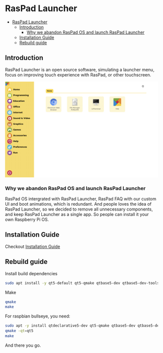 # RasPad Launcher

- [RasPad Launcher](#raspad-launcher)
  - [Introduction](#introduction)
    - [Why we abandon RasPad OS and launch RasPad Launcher](#why-we-abandon-raspad-os-and-launch-raspad-launcher)
  - [Installation Guide](#installation-guide)
  - [Rebuild guide](#rebuild-guide)

## Introduction

RasPad Launcher is an open source software, simulating a launcher menu, focus on improving touch experience with RasPad, or other touchscreen.

![raspad-launcher](./docs/images/raspad-launcher.jpg)

### Why we abandon RasPad OS and launch RasPad Launcher

RasPad OS intergrated with RasPad Launcher, RasPad FAQ with our custom UI and boot animations, which is redundant. And people loves the idea of RasPad Launcher, so we decided to remove all unnecessary components, and keep RasPad Launcher as a single app. So people can install it your own Raspberry Pi OS.

## Installation Guide

Checkout [Installation Guide](docs/installation-guide.md)

## Rebuild guide

Install build dependencies

```bash
sudo apt install -y qt5-default qt5-qmake qtbase5-dev qtbase5-dev-tools qttools5-dev qtdeclarative5-devqml-module-qt-labs-folderlistmodel qml-module-qtquick-layouts qml-module-qtquick-controls2 qml-module-qtquick-window2 qml-module-qtquick2 qml-module-qtgraphicaleffects libqt5quickcontrols2-5 libqt5quicktemplates2-5 qml-module-qtquick-templates2 qml-module-qtquick-dialogs qml-module-qtquick-controls
```

Make

```bash
qmake
make
```

For raspbian bullseye, you need:

```bash
sudo apt -y install qtdeclarative5-dev qt5-qmake qtbase5-dev qtbase5-dev-tools qttools5-dev qml-module-qt-labs-folderlistmodel qml-module-qtquick-layouts qml-module-qtquick-controls2 qml-module-qtquick-window2 qml-module-qtquick2 qml-module-qtgraphicaleffects libqt5quickcontrols2-5 libqt5quicktemplates2-5 qml-module-qtquick-templates2 qml-module-qtquick-dialogs qml-module-qtquick-controls
qmake -qt=qt5
make
```

And there you go.
